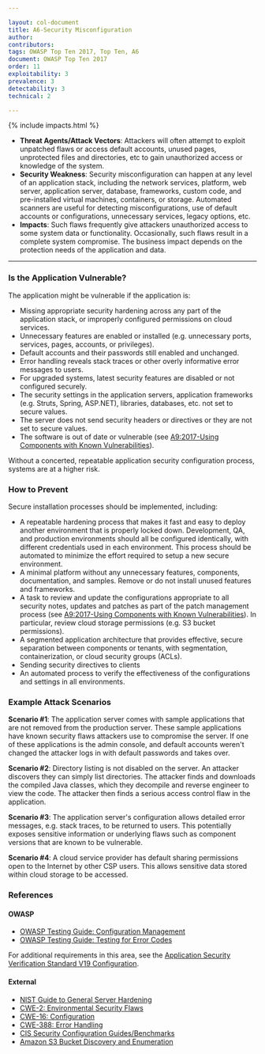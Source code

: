 ```yaml
---

layout: col-document
title: A6-Security Misconfiguration
author:
contributors:
tags: OWASP Top Ten 2017, Top Ten, A6
document: OWASP Top Ten 2017
order: 11
exploitability: 3
prevalence: 3
detectability: 3
technical: 2

---
```


{% include impacts.html %}

* **Threat Agents/Attack Vectors**: Attackers will often attempt to exploit unpatched flaws or access default accounts, unused pages, unprotected files and directories, etc to gain unauthorized access or knowledge of the system.
* **Security Weakness**: Security misconfiguration can happen at any level of an application stack, including the network services, platform, web server, application server, database, frameworks, custom code, and pre-installed virtual machines, containers, or storage. Automated scanners are useful for detecting misconfigurations, use of default accounts or configurations, unnecessary services, legacy options, etc.
* **Impacts**: Such flaws frequently give attackers unauthorized access to some system data or functionality. Occasionally, such flaws result in a complete system compromise.
The business impact depends on the protection needs of the application and data.

---

### Is the Application Vulnerable?

The application might be vulnerable if the application is:

* Missing appropriate security hardening across any part of the application stack, or improperly configured permissions on cloud services.
* Unnecessary features are enabled or installed (e.g. unnecessary ports, services, pages, accounts, or privileges).
* Default accounts and their passwords still enabled and unchanged.
* Error handling reveals stack traces or other overly informative error messages to users.
* For upgraded systems, latest security features are disabled or not configured securely.
* The security settings in the application servers, application frameworks (e.g. Struts, Spring, ASP.NET), libraries, databases, etc. not set to secure values.
* The server does not send security headers or directives or they are not set to secure values.
* The software is out of date or vulnerable (see [A9:2017-Using Components with Known Vulnerabilities](Top_10-2017_A9-Using_Components_with_Known_Vulnerabilities)).

Without a concerted, repeatable application security configuration process, systems are at a higher risk.

### How to Prevent

Secure installation processes should be implemented, including:

* A repeatable hardening process that makes it fast and easy to deploy another environment that is properly locked down. Development, QA, and production environments should all be configured identically, with different credentials used in each environment. This process should be automated to minimize the effort required to setup a new secure environment.
* A minimal platform without any unnecessary features, components, documentation, and samples. Remove or do not install unused features and frameworks.
* A task to review and update the configurations appropriate to all security notes, updates and patches as part of the patch management process (see [A9:2017-Using Components with Known Vulnerabilities](Top_10-2017_A9-Using_Components_with_Known_Vulnerabilities)). In particular, review cloud storage permissions (e.g. S3 bucket permissions).
* A segmented application architecture that provides effective, secure separation between components or tenants, with segmentation, containerization, or cloud security groups (ACLs).
* Sending security directives to clients
* An automated process to verify the effectiveness of the configurations and settings in all environments.

### Example Attack Scenarios

**Scenario #1**: The application server comes with sample applications that are not removed from the production server. These sample applications have known security flaws attackers use to compromise the server. If one of these applications is the admin console, and default accounts weren't changed the attacker logs in with default passwords and takes over.

**Scenario #2**: Directory listing is not disabled on the server. An attacker discovers they can simply list directories. The attacker finds and downloads the compiled Java classes, which they decompile and reverse engineer to view the code. The attacker then finds a serious access control flaw in the application.

**Scenario #3**: The application server's configuration allows detailed error messages, e.g. stack traces, to be returned to users. This potentially exposes sensitive information or underlying flaws such as component versions that are known to be vulnerable.

**Scenario #4**: A cloud service provider has default sharing permissions open to the Internet by other CSP users. This allows sensitive data stored within cloud storage to be accessed.

### References

#### OWASP

* [OWASP Testing Guide: Configuration Management](/www-project-testing)
* [OWASP Testing Guide: Testing for Error Codes](/www-project-testing)

For additional requirements in this area, see the [Application Security Verification Standard V19 Configuration](/www-project-application-security-verification-standard).

#### External

* [NIST Guide to General Server Hardening](https://csrc.nist.gov/publications/detail/sp/800-123/final)
* [CWE-2: Environmental Security Flaws](https://cwe.mitre.org/data/definitions/2.html)
* [CWE-16: Configuration](https://cwe.mitre.org/data/definitions/16.html)
* [CWE-388: Error Handling](https://cwe.mitre.org/data/definitions/388.html)
* [CIS Security Configuration Guides/Benchmarks](https://www.cisecurity.org/cis-benchmarks/)
* [Amazon S3 Bucket Discovery and Enumeration](https://blog.websecurify.com/2017/10/aws-s3-bucket-discovery.html)